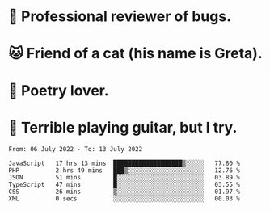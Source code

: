 # 🐛 Professional reviewer of bugs.
# 🐱 Friend of a cat (his name is Greta).
# 📜 Poetry lover.
# 🎸 Terrible playing guitar, but I try.

<!--START_SECTION:waka-->

```text
From: 06 July 2022 - To: 13 July 2022

JavaScript   17 hrs 13 mins  ███████████████████▒░░░░░   77.80 %
PHP          2 hrs 49 mins   ███▒░░░░░░░░░░░░░░░░░░░░░   12.76 %
JSON         51 mins         █░░░░░░░░░░░░░░░░░░░░░░░░   03.89 %
TypeScript   47 mins         █░░░░░░░░░░░░░░░░░░░░░░░░   03.55 %
CSS          26 mins         ▒░░░░░░░░░░░░░░░░░░░░░░░░   01.97 %
XML          0 secs          ░░░░░░░░░░░░░░░░░░░░░░░░░   00.03 %
```

<!--END_SECTION:waka-->
